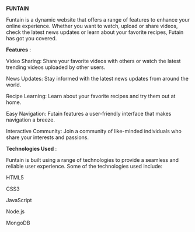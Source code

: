 **FUNTAIN**

Funtain is a dynamic website that offers a range of features to enhance your online experience. Whether you want to watch, upload or share videos, check the latest news updates or learn about your favorite recipes, Futain has got you covered.

**Features** :

Video Sharing: Share your favorite videos with others or watch the latest trending videos uploaded by other users.

News Updates: Stay informed with the latest news updates from around the world.

Recipe Learning: Learn about your favorite recipes and try them out at home.

Easy Navigation: Futain features a user-friendly interface that makes navigation a breeze.

Interactive Community: Join a community of like-minded individuals who share your interests and passions.

**Technologies Used** :

Funtain is built using a range of technologies to provide a seamless and reliable user experience. Some of the technologies used include:

HTML5

CSS3

JavaScript

Node.js

MongoDB
